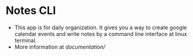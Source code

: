 # Notes CLI
 - This app is for daily organization. It gives you a way to create google calendar events and write notes by a command line interface at linux terminal.
 - More information at *documentation/*